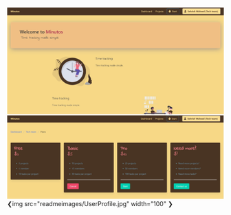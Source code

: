 ![](readmeimages/Welcome.jpg)
![](readmeimages/plans.jpg)
❮img src="readmeimages/UserProfile.jpg" width="100" ❯
